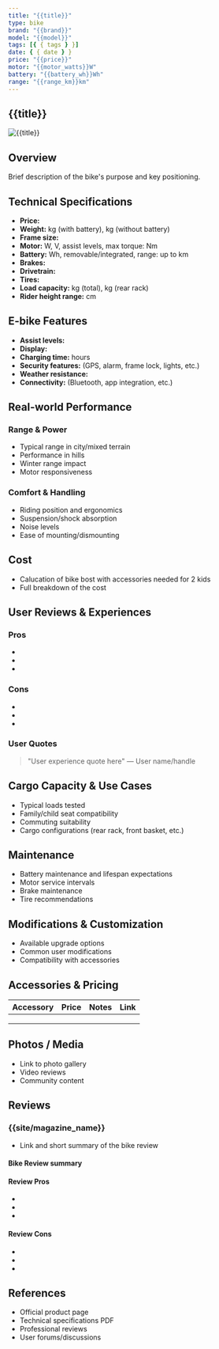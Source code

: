 ```yaml
---
title: "{{title}}"
type: bike
brand: "{{brand}}"
model: "{{model}}"
tags: [{ { tags } }]
date: { { date } }
price: "{{price}}"
motor: "{{motor_watts}}W"
battery: "{{battery_wh}}Wh"
range: "{{range_km}}km"
---
```


## {{title}}

![{{title}}]({{image}})

## Overview

Brief description of the bike's purpose and key positioning.

## Technical Specifications

- **Price:**
- **Weight:** kg (with battery), kg (without battery)
- **Frame size:**
- **Motor:** W, V, assist levels, max torque: Nm
- **Battery:** Wh, removable/integrated, range: up to km
- **Brakes:**
- **Drivetrain:**
- **Tires:**
- **Load capacity:** kg (total), kg (rear rack)
- **Rider height range:** cm

## E-bike Features

- **Assist levels:**
- **Display:**
- **Charging time:** hours
- **Security features:** (GPS, alarm, frame lock, lights, etc.)
- **Weather resistance:**
- **Connectivity:** (Bluetooth, app integration, etc.)

## Real-world Performance

### Range & Power

- Typical range in city/mixed terrain
- Performance in hills
- Winter range impact
- Motor responsiveness

### Comfort & Handling

- Riding position and ergonomics
- Suspension/shock absorption
- Noise levels
- Ease of mounting/dismounting

## Cost

- Calucation of bike bost with accessories needed for 2 kids
- Full breakdown of the cost

## User Reviews & Experiences

### Pros

-
-
-

### Cons

-
-
-

### User Quotes

> "User experience quote here"
> — User name/handle

## Cargo Capacity & Use Cases

- Typical loads tested
- Family/child seat compatibility
- Commuting suitability
- Cargo configurations (rear rack, front basket, etc.)

## Maintenance

- Battery maintenance and lifespan expectations
- Motor service intervals
- Brake maintenance
- Tire recommendations

## Modifications & Customization

- Available upgrade options
- Common user modifications
- Compatibility with accessories

## Accessories & Pricing

| Accessory | Price | Notes | Link |
| --------- | ----- | ----- | ---- |
|           |       |       |      |
|           |       |       |      |
|           |       |       |      |

## Photos / Media

- Link to photo gallery
- Video reviews
- Community content

## Reviews

### {{site/magazine_name}}

- Link and short summary of the bike review

#### Bike Review summary

#### Review Pros

-
-
-

#### Review Cons

-
-
-

## References

- Official product page
- Technical specifications PDF
- Professional reviews
- User forums/discussions
